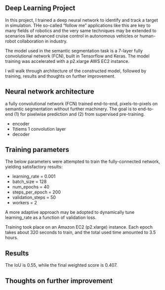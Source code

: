 ## Deep Learning Project <!-- omit in toc -->
In this project, I trained a deep neural network to identify and track a target in simulation. THe so-called “follow me” applications like this are key to many fields of robotics and the very same techniques may be extended to scenarios like advanced cruise control in autonomous vehicles or human-robot collaboration in industry.

The model used in the semantic segmentation task is a 7-layer fully convolutional network (FCN), built in Tensorflow and Keras. The model training was accelerated with a p2.xlarge AWS EC2 instance.

I will walk through architecture of the constructed model, followed by training, results and thoughts on further improvement.

## Neural network architecture <!-- omit in toc -->
a fully convolutional network (FCN) trained end-to-end, pixels-to-pixels on semantic segmentation without further machinery.
The goal is to end-to-end (1) for pixelwise prediction and (2) from supervised
pre-training.

- encoder
- 1\tiems 1 convolution layer
- decoder


## Training parameters <!-- omit in toc -->

The below parameters were attempted to train the fully-connected network, yielding satisfactory results:

- learning_rate = 0.001
- batch_size = 128
- num_epochs = 40
- steps_per_epoch = 200
- validation_steps = 50
- workers = 2

A more adaptive approach may be adopted to dynamically tune learning_rate as a function of validation loss. 

Training took place on an Amazon EC2 (p2.xlarge) instance. Each epoch takes about 320 seconds to train, and the total used time amounted to 3.5 hours.

## Results <!-- omit in toc -->

The IoU is 0.55, while the final weighted score is 0.407.

## Thoughts on further improvement <!-- omit in toc -->
